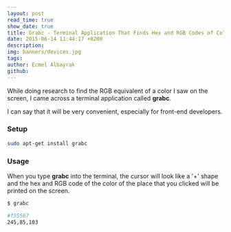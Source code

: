 ```yaml
---
layout: post
read_time: true
show_date: true
title: Grabc - Terminal Application That Finds Hex and RGB Codes of Colors
date: 2015-06-14 11:44:17 +0200
description:
img: banners/devices.jpg 
tags:
author: Ecmel Albayrak
github:
---
```


While doing research to find the RGB equivalent of a color I saw on the screen, I came across a terminal application called **grabc**.

I can say that it will be very convenient, especially for front-end developers.

### Setup

```bash
sudo apt-get install grabc
```

### Usage

When you type **grabc** into the terminal, the cursor will look like a '+' shape and the hex and RGB code of the color of the place that you clicked will be printed on the screen.

```bash
$ grabc

#f55567
245,85,103
```
